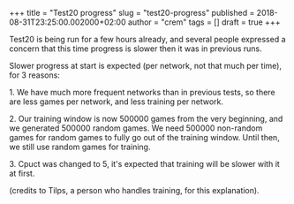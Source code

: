 +++
title = "Test20 progress"
slug = "test20-progress"
published = 2018-08-31T23:25:00.002000+02:00
author = "crem"
tags = []
draft = true
+++

Test20 is being run for a few hours already, and several people expressed a
concern that this time progress is slower then it was in previous runs.

Slower progress at start is expected (per network, not that much per time),
for 3 reasons:

1\. We have much more frequent networks than in previous tests, so there are
less games per network, and less training per network.

2\. Our training window is now 500000 games from the very beginning, and we
generated 500000 random games. We need 500000 non-random games for random
games to fully go out of the training window. Until then, we still use random
games for training.

3\. Cpuct was changed to 5, it's expected that training will be slower with it
at first.

(credits to Tilps, a person who handles training, for this explanation).
